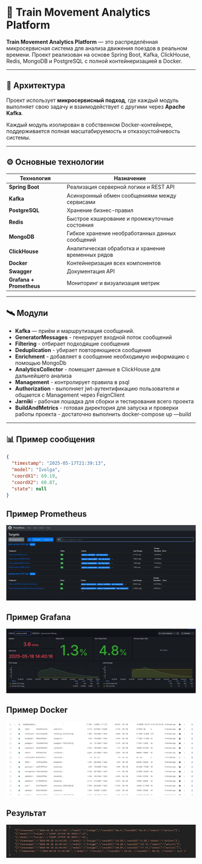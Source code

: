 # 🚆 Train Movement Analytics Platform

**Train Movement Analytics Platform** — это распределённая микросервисная система для анализа движения поездов в реальном времени. Проект реализован на основе Spring Boot, Kafka, ClickHouse, Redis, MongoDB и PostgreSQL с полной контейнеризацией в Docker.

---

## 🧩 Архитектура

Проект использует **микросервисный подход**, где каждый модуль выполняет свою задачу и взаимодействует с другими через **Apache Kafka**.

Каждый модуль изолирован в собственном Docker-контейнере, поддерживается полная масштабируемость и отказоустойчивость системы.

---

## ⚙️ Основные технологии

| Технология     | Назначение                                            |
|----------------|-------------------------------------------------------|
| **Spring Boot**| Реализация серверной логики и REST API                |
| **Kafka**      | Асинхронный обмен сообщениями между сервисами         |
| **PostgreSQL** | Хранение бизнес-правил                                |
| **Redis**      | Быстрое кэширование и промежуточные состояния         |
| **MongoDB**    | Гибкое хранение необработанных данных сообщений       |
| **ClickHouse** | Аналитическая обработка и хранение временных рядов    |
| **Docker**     | Контейнеризация всех компонентов                      |
| **Swagger**    | Документация API                                      |
| **Grafana + Prometheus** | Мониторинг и визуализация метрик            |

---

## 🛰️ Модули

- **Kafka** — приём и маршрутизация сообщений.
- **GeneratorMessages** - генерирует входной поток сообщений
- **Filtering** - отбирает подходящие сообщения
- **Deduplication** - убирает повторяющиеся сообщения
- **Enrichment** - добавляет в сообщение необходимую информацию с помощью MongoDb
- **AnalyticsCollector** - помещает данные в ClickHouse для дальнейшего анализа
- **Management** - контролирует правила в psql
- **Authorization** - выполняет jwt-аутентификацию пользователя и общается с Management через FeignClient
- **Jarniki** - рабочая лошадка для сборки и тестирования всего проекта
- **BuildAndMetrics** - готовая директория для запуска и проверки работы проекта - достаточно выполнить docker-compose up —build


---

## 📊 Пример сообщения

```json
{
  "timestamp": "2025-05-17T21:39:13",
  "model": "Ivolga",
  "coordX1": 69.19,
  "coordX2": 60.87,
  "state": null
}
```
  
## Пример Prometheus

![Prometheus](./doc/pictures/prometheus.jpg)

## Пример Grafana

![Grafana](./doc/pictures/grafana.jpg)

## Пример Docker

![Docker](./doc/pictures/docker.jpg)

## Результат

![Messages](./doc/pictures/messages.jpg)





